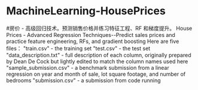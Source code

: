 # MachineLearning-HousePrices
#房价 - 高级回归技术。预测销售价格并练习特征工程、RF 和梯度提升。
House Prices - Advanced Regression Techniques--Predict sales prices and practice feature engineering, RFs, and gradient boosting
Here are five files：
"train.csv" - the training set
"test.csv" - the test set
"data_description.txt" - full description of each column, originally prepared by Dean De Cock but lightly edited to match the column names used here
"sample_submission.csv" - a benchmark submission from a linear regression on year and month of sale, lot square footage, and number of bedrooms
"submission.csv" - a  submission from code running
